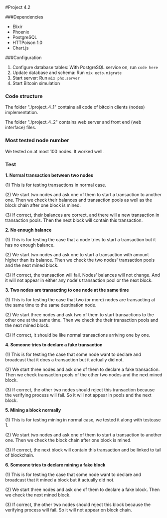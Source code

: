 #Project 4.2

###Dependencies
- Elixir
- Phoenix
- PostgreSQL
- HTTPoison 1.0
- Chart.js

###Configuration
1. Configure database tables:
  With PostgreSQL service on, run `code here`
2. Update database and schema:
  Run `mix ecto.migrate`
3. Start server:
  Run `mix phx.server`
4. Start Bitcoin simulation

### Code structure

The folder "./project_4_1" contains all code of bitcoin clients (nodes) implementation.

The folder "./project_4_2" contains web server and front end (web interface) files.

### Most tested node number

We tested on at most 100 nodes. It worked well.

### Test 

**1. Normal transaction between two nodes**

(1) This is for testing transactions in normal case.

(2) We start two nodes and ask one of them to start a transaction to another one. Then we check their balances and transaction pools as well as the block chain after one block is mined.

(3) If correct, their balances are correct, and there will a new transaction in transaction pools. Then the next block will contain this transaction.

**2. No enough balance**

(1) This is for testing the case that a node tries to start a transaction but it has no enough balance.

(2) We start two nodes and ask one to start a transaction with amount higher than its balance. Then we check the two nodes' transaction pools and the next mined block.

(3) If correct, the transaction will fail. Nodes' balances will not change. And it will not appear in either any node's transaction pool or the next block.

**3. Two nodes are transacting to one node at the same time**

(1)  This is for testing the case that two (or more) nodes are transacting at the same time to the same destination node.

(2) We start three nodes and ask two of them to start transactions to the other one at the same time. Then we check the their transaction pools and the next mined block.

(3) If correct, it should be like normal transactions arriving one by one.

**4. Someone tries to declare a fake transaction**

(1)  This is for testing the case that some node want to declare and broadcast that it does a transaction but it actually did not. 

(2)  We start three nodes and ask one of them to declare a fake transaction. Then we check transaction pools of the other two nodes and the next mined block. 

(3) If correct, the other two nodes should reject this transaction because the verifying process will fail. So it will not appear in pools and the next block.

**5. Mining a block normally**

(1) This is for testing mining in normal case, we tested it along with testcase 1.

(2) We start two nodes and ask one of them to start a transaction to another one. Then we check the block chain after one block is mined.

(3) If correct, the next block will contain this transaction and be linked to tail of blockchain.

**6. Someone tries to declare mining a fake block**

(1)  This is for testing the case that some node want to declare and broadcast that it mined a block but it actually did not. 

(2)  We start three nodes and ask one of them to declare a fake block. Then we check the next mined block. 

(3) If correct, the other two nodes should reject this block because the verifying process will fail. So it will not appear on block chain.





 


